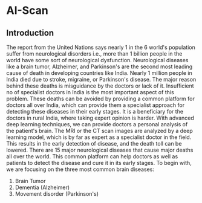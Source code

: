 # AI-Scan

## Introduction
The report from the United Nations says nearly 1 in the 6 world's population suffer from neurological disorders i.e., more than 1 billion people in the world have some sort of neurological dysfunction. Neurological diseases like a brain tumor, Alzheimer, and Parkinson's are the second most leading cause of death in developing countries like India. Nearly 1 million people in India died due to stroke, migraine, or Parkinson's disease. The major reason behind these deaths is misguidance by the doctors or lack of it. Insufficient no of specialist doctors in India is the most important aspect of this problem.
These deaths can be avoided by providing a common platform for doctors all over India, which can provide them a specialist approach for detecting these diseases in their early stages. It is a beneficiary for the doctors in rural India, where taking expert opinion is harder. With advanced deep learning techniques, we can provide doctors a personal analysis of the patient's brain. The MRI or the CT scan images are analyzed by a deep learning model, which is by far as expert as a specialist doctor in the field. This results in the early detection of disease, and the death toll can be lowered. 
There are 15 major neurological diseases that cause major deaths all over the world. This common platform can help doctors as well as patients to detect the disease and cure it in its early stages. 
To begin with, we are focusing on the three most common brain diseases:
1) Brain Tumor
2) Dementia (Alzheimer)
3) Movement disorder (Parkinson's)

